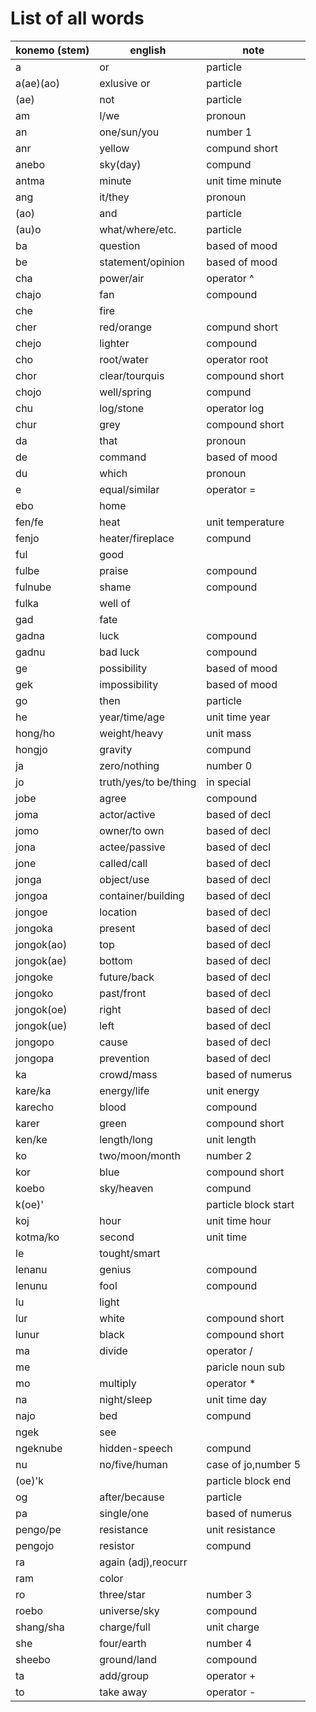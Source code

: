 # List of all words
|konemo (stem)       |english             |note                |
|--------------------|--------------------|--------------------|
|a                   |or                  |particle            |
|a(ae)(ao)           |exlusive or         |particle            |
|(ae)                |not                 |particle            |
|am                  |I/we                |pronoun             |
|an                  |one/sun/you         |number 1            |
|anr                 |yellow              |compund short       |
|anebo               |sky(day)            |compund             |
|antma               |minute              |unit time minute    |
|ang                 |it/they             |pronoun             |
|(ao)                |and                 |particle            |
|(au)o               |what/where/etc.     |particle            |
|ba                  |question            |based of mood       |
|be                  |statement/opinion   |based of mood       |
|cha                 |power/air           |operator ^          |
|chajo               |fan                 |compound            |
|che                 |fire                |
|cher                |red/orange          |compund short       |
|chejo               |lighter             |compound            |
|cho                 |root/water          |operator root       |
|chor                |clear/tourquis      |compound short      |
|chojo               |well/spring         |compund             |
|chu                 |log/stone           |operator log        |
|chur                |grey                |compound short      |
|da                  |that                |pronoun             |
|de                  |command             |based of mood       |
|du                  |which               |pronoun             |
|e                   |equal/similar       |operator =          |
|ebo                 |home                |
|fen/fe              |heat                |unit temperature    |
|fenjo               |heater/fireplace    |compund             |
|ful                 |good                |
|fulbe               |praise              |compound            |
|fulnube             |shame               |compound            |
|fulka               |well of             |
|gad                 |fate                |
|gadna               |luck                |compound            |
|gadnu               |bad luck            |compound            |
|ge                  |possibility         |based of mood       |
|gek                 |impossibility       |based of mood       |
|go                  |then                |particle            |
|he                  |year/time/age       |unit time year      |
|hong/ho             |weight/heavy        |unit mass           |
|hongjo              |gravity             |compund             |
|ja                  |zero/nothing        |number 0            |
|jo                  |truth/yes/to be/thing| in special        |
|jobe                |agree               |compound            |
|joma                |actor/active        |based of decl       |
|jomo                |owner/to own        |based of decl       |
|jona                |actee/passive       |based of decl       |
|jone                |called/call         |based of decl       |
|jonga               |object/use          |based of decl       |
|jongoa              |container/building  |based of decl       |
|jongoe              |location            |based of decl       |
|jongoka             |present             |based of decl       |
|jongok(ao)          |top                 |based of decl       |
|jongok(ae)          |bottom              |based of decl       |
|jongoke             |future/back         |based of decl       |
|jongoko             |past/front          |based of decl       |
|jongok(oe)          |right               |based of decl       |
|jongok(ue)          |left                |based of decl       |
|jongopo             |cause               |based of decl       |
|jongopa             |prevention          |based of decl       |
|ka                  |crowd/mass          |based of numerus    |
|kare/ka             |energy/life         |unit energy         |
|karecho             |blood               |compound            |
|karer               |green               |compound short      |
|ken/ke              |length/long         |unit length         |
|ko                  |two/moon/month      |number 2            |
|kor                 |blue                |compound short      |
|koebo               |sky/heaven          |compund             |
|k(oe)'              |                    |particle block start|
|koj                 |hour                |unit time hour      |
|kotma/ko            |second              |unit time           |
|le                  |tought/smart        |
|lenanu              |genius              |compound            |
|lenunu              |fool                |compound            |
|lu                  |light               |
|lur                 |white               |compound short      |
|lunur               |black               |compound short      |
|ma                  |divide              |operator /          |
|me                  |                    |paricle noun sub    |
|mo                  |multiply            |operator *          |
|na                  |night/sleep         |unit time day       |
|najo                |bed                 |compund             |
|ngek                |see                 |
|ngeknube            |hidden-speech       |compund             |
|nu                  |no/five/human       |case of jo,number 5 |
|(oe)'k              |                    |particle block end  |
|og                  |after/because       |particle            |
|pa                  |single/one          |based of numerus    |
|pengo/pe            |resistance          |unit resistance     |
|pengojo             |resistor            |compund             |
|ra                  |again (adj),reocurr |
|ram                 |color               |
|ro                  |three/star          |number 3            |
|roebo               |universe/sky        |compound            |
|shang/sha           |charge/full         |unit charge         |
|she                 |four/earth          |number 4            |
|sheebo              |ground/land         |compound            |
|ta                  |add/group           |operator +          |
|to                  |take away           |operator -          |
